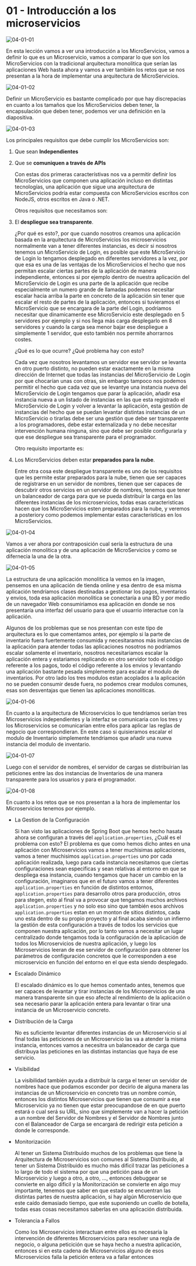 # 01 - Introducción a los microservicios

![04-01-01](images/04-01-01.png)

En esta lección vamos a ver una introducción a los MicroServicios, vamos a definir lo que es un Microservicio, vamos a comparar lo que son los MicroServicios con la tradicional arquitectura monolitica que serían las aplicaciones Web hasta ahora y vamos a ver también los retos que se nos presentan a la hora de implementar una arquitectura de MicroServicios.

![04-01-02](images/04-01-02.png)

Definir un MicroServicio es bastante complicado por que hay discrepacias en cuanto a los tamaños que los MicroServicios deben tener, la encapsulación que deben tener, podemos ver una definición en la diapositiva.

![04-01-03](images/04-01-03.png)

Los principales requisitos que debe cumplir los MicroServicios son:

1. Que sean **Independientes**
2. Que se **comuniquen a través de APIs**

   Con estas dos primeras característivas nos va a permitir definir los MicroServicios que componen una aplicación incluso en distintas tecnologías, una aplicación que sigue una arquitectura de MicroServicios podría estar compuesta con MicroServicios escritos con NodeJS, otros escritos en Java o .NET.

   Otros requisitos que necesitamos son:

3. El **despliegue sea transparente**.

   ¿Por qué es esto?, por que cuando nosotros creamos una aplicación basada en la arquitectura de MicroServicios los microservicios normalmente van a tener diferentes instancias, es decir si nosotros tenemos un MicroServicio de Login, es posible que este MicroServicio de Login lo tengamos desplegado en diferentes servidores a la vez, por que esa es una de las ventajas de los MicroServicios el hecho que nos permitan escalar ciertas partes de la aplicación de manera independiente, entonces si por ejemplo dentro de nuestra aplicación del MicroServicio de Login es una parte de la aplicación que recibe especialmente un numero grande de llamadas podemos necesitar escalar hacia arriba la parte en concreto de la aplicación sin tener que escalar el resto de partes de la aplicación, entonces si tuvieramos el MicroServicio que se encargara de la parte del Login, podríamos necesitar que dinamicamente ese MicroServicio este desplegado en 5 servidores por ejemplo y si nos llega más carga desplegarlo en 8 servidores y cuando la carga sea menor bajar ese despliegue a simplemente 1 servidor, que esto también nos permite ahorrarnos costes.

   ¿Qué es lo que ocurre? ¿Qué problema hay con esto?

   Cada vez que nosotros levantamos un servidor ese servidor se levanta en otro puerto distinto, no pueden estar exactamente en la misma dirección de Internet que todas las instancias del MicroServicio de Login por que chocarían unas con otras, sin embargo tampoco nos podemos permitir el hecho que cada vez que se levantye una instancia nueva del MicroServicio de Login tengamos que parar la aplicación, añadir esa instancia nueva a un listado de instancias en las que esta registrado el MicroServicio de Login y volver a levantar la aplicación, esta gestión de instancias del hecho que se puedan levantar distintas instancias de un MicroServicio o tirarlas debe ser una gestión que debe ser transparente a los programadores, debe estar externalizada y no debe necesitar intervención humana ninguna, sino que debe ser posible configurarla y que ese despliegue sea transparente para el programador.

   Otro requisito importante es:

4. Los MicroServicios deben estar **preparados para la nube**.

   Entre otra cosa este despliegue transparente es uno de los requisitos que les permite estar preparados para la nube, tienen que ser capaces de registrarse en un servidor de nombres, tienen que ser capaces de descubrir otros servicios en un servidor de nombres, tenemos que tener un balanceador de carga para que se pueda distribuir la carga en las diferentes instancias de los microservicios, todas esas caracteristicas hacen que los MicroServicios esten preparados para la nube, y veremos a posteriory como podemos implementar estas características en los MicroServicios.
   
![04-01-04](images/04-01-04.png)

Vamos a ver ahora por contraposición cual sería la estructura de una aplicación monolitica y de una aplicación de MicroServicios y como se difernecia la una de la otra. 

![04-01-05](images/04-01-05.png)

La estructura de una aplicación monolitica la vemos en la imagen, pensemos en una aplicación de tienda online y esa dentro de esa misma aplicación tendríamos clases destinadas a gestionar los pagos, inventarios y envios, toda esa aplicación monolitica se conectaría a una BD y por medio de un navegador Web consumiriamos esa aplicación en donde se nos presentaría una interfaz del usuario para que el usuarrio interactue con la aplicación. 

Algunos de los problemas que se nos presentan con este tipo de arquitectura es lo que comentamos antes, por ejemplo si la parte de inventario fuera fuertemente consumida y necesitaramos más instancias de la aplicación para atender todas las aplicaciones nosotros no podríamos escalar solamente el inventario, nosotros necesitariamos escalar la aplicación entera y estariamos replicando en otro servidor todo el código referente a los pagos, todo el código referente a los envios y levantando una aplicación bastante pesada simplemente para escalar el modulo de inventarios. Por otro lado los tres modulos estan acoplados a la aplicación no se pueden consumir desde fuera, no podemos crear modulos comunes, esas son desventajas que tienen las aplicaciones monoliticas.

![04-01-06](images/04-01-06.png)

En cuanto a la arquitectura de Microservicios lo que tendríamos serían tres Microservicios independientes y la interfaz se comunicaria con los tres y los Microservicios se comunicarian entre ellos para aplicar las reglas de negocio que correspondieran. En este caso si quisieramos escalar el modulo de Inventario simplemente tendriamos que añadir una nueva instancia del modulo de inventario.

![04-01-07](images/04-01-07.png)

Luego con el servidor de nombres, el servidor de cargas se distribuirian las peticiones entre las dos instancias de Inventarios de una manera transparente para los usuarios y para el programador.

![04-01-08](images/04-01-08.png)

En cuanto a los retos que se nos presentan a la hora de implementar los Microservicios tenemos por ejemplo.

* La Gestion de la Configuración

   Si han visto las aplicaciones de Spring Boot que hemos hecho hasata ahora se configuran a través del `application.properties`, ¿Cuál es el problema con esto? El problema es que como hemos dicho antes en una aplicación con Microservicios vamos a tener muchisimas aplicaciones, vamos a tener muchisimos `application.properties` uno por cada aplicación realizada, luego para cada instancia necesitamos que ciertas configuraciones sean especificas y sean relativas al entorno en que se despliega esa instancia, cuando tengamos que hacer un cambio en la configuración, imaginaros que en el futuro vamos a tener diferentes `application.properties` en función de distintos entornos, `application.properties` para desarrollo otros para producción, otros para stegen, esto al final va a provocar que tengamos muchos archivos `application.properties` y no solo eso sino que también esos archivos `application.properties` estan en un monton de sitios distintos, cada uno esta dentro de su propio proyecto y al final acaba siendo un infierno la gestión de esta configuración a través de todos los servicios que componen nuestra aplicación, por lo tanto vamos a necesitar un lugar centralizado donde tengamos toda la configuración de la aplicación de todos los Microservicios de nuestra aplicación, y luego los Microservicios leeran de ese servidor de configuración para obtener los parámetros de configuración concretos que le corresponden a ese microservicio en función del entorno en el que esta siendo desplegado.
   
* Escalado Dinámico
   
   El escalado dinámico es lo que hemos comentado antes, tenemos que ser capaces de levantar y tirar instancias de los Microservicios de una manera transparente sin que eso afecte al rendimiento de la aplicación o sea necesario parar la aplicación entera para levantar o tirar una instancia de un Microservicio concreto.
   
* Distribución de la Carga

   No es suficiente levantar diferentes instancias de un Microservicio si al final todas las peticiones de un Microservicio las va a atender la misma instancia, entonces vamos a necesitra un balanceador de carga que distribuya las peticiones en las distintas instancias que haya de ese servicio.
   
* Visibilidad

   La visibilidad también ayuda a distribuir la carga el tener un servidor de nombres hace que podamos esconder por decirlo de alguna manera las instancias de un Microservicio en concreto tras un nombre común, entonces los distintos Microservicios que tienen que consumir a ese Microservicio ya no tienen que estar preocupandose de en que puerto estará o cual será su URL, sino que simplemente van a hacer la petición a un nombre del Servidor de Nombres y el Servidor de Nombres junto con el Balanceador de Carga se encargará de redirigir esta petición a donde le corresponde.
   
* Monitorización 

   Al tener un Sistema Distribuido muchos de los problemas que tiene la Arquitectura de Microservicios son comunes al Sistema Distribuido, al tener un Sistema Distribuido es mucho más dificil trazar las peticiones a lo largo de todo el sistema por que una petición pasa de un Microservicio y luego a otro, a otro, ..., entonces debuggear se convierte en algo dificil y la Monitorización se convierte en algo muy importante, tenemos que saber en que estado se encuentran las distintas partes de nuestra aplicación, si hay algún Microservicio que este caído demasiado tiempo, que este suponiendo un cuello de botella, todas esas cosas necesitamos saberlas en una aplicación distribuida.
   
* Tolerancia a Fallos   

   Como los Microservicios interactuan entre ellos es necesaria la intervención de diferentes Microservicios para resolver una regla de negocio, o alguna peticición que se haya hecho a nuestra aplicación, entonces si en esta cadena de Microservicios alguno de esos Microservicios falla la petición entera va a fallar entonces
   
   
   
   
   
   





